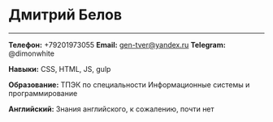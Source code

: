 # Дмитрий Белов
***

**Телефон:** +79201973055
**Email:** gen-tver@yandex.ru
**Telegram:** @dimonwhite

**Навыки:** CSS, HTML, JS, gulp

**Образование:** ТПЭК по специальности Информационные системы и программирование

**Английский:** Знания английского, к сожалению, почти нет